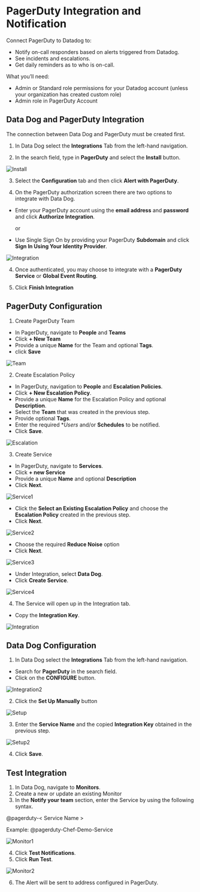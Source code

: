 # PagerDuty Integration and Notification
Connect PagerDuty to Datadog to:

* Notify on-call responders based on alerts triggered from Datadog.
* See incidents and escalations.
* Get daily reminders as to who is on-call.

What you’ll need:

 * Admin or Standard role permissions for your Datadog account (unless your organization has created custom role)
 * Admin role in PagerDuty Account 

## Data Dog and PagerDuty Integration

The connection between Data Dog and PagerDuty must be created first.

1. In Data Dog select the **Integrations** Tab from the left-hand navigation.

2. In the search field, type in **PagerDuty** and select the **Install** button.

![Install](images/install.png)

3. Select the **Configuration** tab and then click **Alert with PagerDuty**.

4. On the PagerDuty authorization screen there are two options to integrate with Data Dog.

* Enter your PagerDuty account using the **email address** and **password** and click **Authorize Integration**.


   or
* Use Single Sign On by providing your PagerDuty **Subdomain** and click **Sign In Using Your Identity Provider**.

![Integration](images/authorize.png)

4. Once authenticated, you may choose to integrate with a **PagerDuty Service** or **Global Event Routing**.

5. Click **Finish Integration**

## PagerDuty Configuration

1. Create PagerDuty Team

-  In PagerDuty, navigate to **People** and **Teams**
- Click **+ New Team**
- Provide a unique **Name** for the Team and optional **Tags**. 
- click **Save**

![Team](images/createteam.png)

2. Create Escalation Policy
- In PagerDuty, navigation to **People** and **Escalation Policies**.
- Click **+ New Escalation Policy**.
- Provide a unique **Name** for the Escalation Policy and optional **Description**.
- Select the **Team** that was created in the previous step.
- Provide optional **Tags**.
- Enter the required **Users* and/or **Schedules** to be notified.
- Click **Save**.

![Escalation](images/createpolicy.png)

3. Create Service
- In PagerDuty, navigate to **Services**.
- Click **+ new Service**
- Provide a unique **Name** and optional **Description**
- Click **Next**.

![Service1](images/Service1.png)

- Click the **Select an Existing Escalation Policy** and choose the **Escalation Policy** created in the previous step.
- Click **Next**.

![Service2](images/Service2.png)

- Choose the required **Reduce Noise** option
- Click **Next**.

![Service3](images/Service3.png)

- Under Integration, select **Data Dog**.
- Click **Create Service**.

![Service4](images/Service4.png)

4. The Service will open up in the Integration tab.
- Copy the **Integration Key**.

![Integration](images/integrationkey.png)


## Data Dog Configuration

1. In Data Dog select the **Integrations** Tab from the left-hand navigation.
- Search for **PagerDuty** in the search field.
- Click on the **CONFIGURE** button.

![Integration2](images/ddintegration.png)

2. Click the **Set Up Manually** button

![Setup](images/setup.png)

3. Enter the **Service Name** and the copied **Integration Key** obtained in the previous step.

![Setup2](images/servicename.png)

4. Click **Save**.

## Test Integration

1. In Data Dog, navigate to **Monitors**.
2. Create a new or update an existing Monitor
3. In the **Notify your team** section, enter the Service by using the following syntax.

@pagerduty-< Service Name >

Example: @pagerduty-Chef-Demo-Service

![Monitor1](images/monitor1.png)

4. Click **Test Notifications**.
5. Click **Run Test**.

![Monitor2](images/monitor2.png)

6. The Alert will be sent to address configured in PagerDuty.
